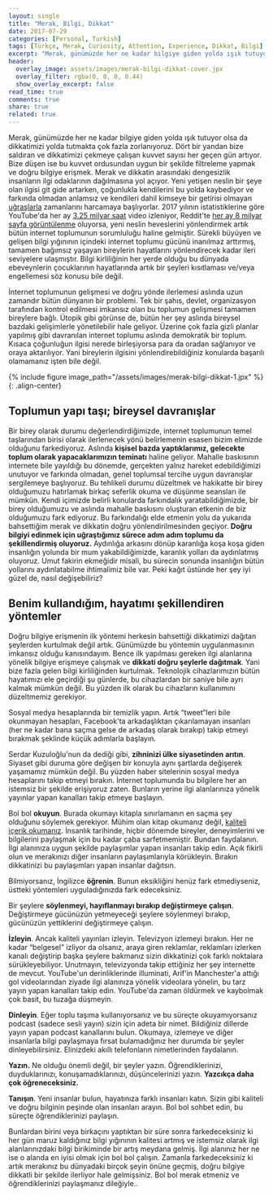 ```yaml
---
layout: single
title: "Merak, Bilgi, Dikkat"
date: 2017-07-29
categories: [Personal, Turkish]
tags: [Türkçe, Merak, Curiosity, Attention, Experience, Dikkat, Bilgi]
excerpt: "Merak, günümüzde her ne kadar bilgiye giden yolda ışık tutuyor olsa da dikkatimizi yolda tutmakta çok fazla zorlanıyoruz. Dört bir yandan bize saldıran ve dikkatimizi çekmeye çalışan kuvvet sayısı her geçen gün artıyor."
header:
  overlay_image: assets/images/merak-bilgi-dikkat-cover.jpx
  overlay_filter: rgba(0, 0, 0, 0.44)
  show_overlay_excerpt: false
read_time: true
comments: true
share: true
related: true
---
```


Merak, günümüzde her ne kadar bilgiye giden yolda ışık tutuyor olsa da dikkatimizi yolda tutmakta çok fazla zorlanıyoruz. Dört bir yandan bize saldıran ve dikkatimizi çekmeye çalışan kuvvet sayısı her geçen gün artıyor. Bize düşen ise bu kuvvet ordusundan uygun bir şekilde filtreleme yapmak ve doğru bilgiye erişmek. Merak ve dikkatin arasındaki dengesizlik insanların ilgi odaklarının dağılmasına yol açıyor. Yeni yetişen neslin bir şeye olan ilgisi git gide artarken, çoğunlukla kendilerini bu yolda kaybediyor ve farkında olmadan anlamsız ve kendileri dahil kimseye bir getirisi olmayan [uğraşlarla](https://www.youtube.com/watch?v=xX1KxzSDfiw) zamanlarını harcamaya başlıyorlar. 2017 yılının istatistiklerine göre YouTube'da her ay [3.25 milyar saat](https://fortunelords.com/youtube-statistics/) video izleniyor, Reddit'te [her ay 8 milyar sayfa görüntülenme](http://expandedramblings.com/index.php/reddit-stats/) oluyorsa, yeni neslin heveslerini yönlendirmek artık bütün internet toplumunun sorumluluğu haline gelmiştir. Sürekli büyüyen ve gelişen bilgi yığınının içindeki internet toplumu gücünü inanılmaz arttırmış, tamamen bağımsız yaşayan bireylerin hayatlarını yönlendirecek kadar ileri seviyelere ulaşmıştır. Bilgi kirliliğinin her yerde olduğu bu dünyada ebeveynlerin çocuklarının hayatlarında artık bir şeyleri kısıtlaması ve/veya engellemesi söz konusu bile değil.

İnternet toplumunun gelişmesi ve doğru yönde ilerlemesi aslında uzun zamandır bütün dünyanın bir problemi. Tek bir şahıs, devlet, organizasyon tarafından kontrol edilmesi imkansız olan bu toplumun gelişmesi tamamen bireylere bağlı. Ütopik gibi görünse de, bütün her şey aslında bireysel bazdaki gelişimlerle yönetilebilir hale geliyor. Üzerine çok fazla gizli planlar yapılmış gibi davranılan internet toplumu aslında demokratik bir toplum. Kısaca çoğunluğun ilgisi nerede birleşiyorsa para da oradan sağlanıyor ve oraya aktarılıyor. Yani bireylerin ilgisini yönlendirebildiğiniz konularda başarılı olamamanız işten bile değil.

{% include figure image_path="/assets/images/merak-bilgi-dikkat-1.jpx" %}{: .align-center}

## Toplumun yapı taşı; bireysel davranışlar

Bir birey olarak durumu değerlendirdiğimizde, internet toplumunun temel taşlarından birisi olarak ilerlenecek yönü belirlemenin esasen bizim elimizde olduğunu farkediyoruz. Aslında **kişisel bazda yaptıklarımız, gelecekte toplum olarak yapacaklarımızın teminatı** haline geliyor. Mahalle baskısının internete bile yayıldığı bu dönemde, gerçekten yalnız hareket edebildiğimizi unutuyor ve farkında olmadan, genel toplumsal tercihe uygun davranışlar sergilemeye başlıyoruz. Bu tehlikeli durumu düzeltmek ve hakikatte bir birey olduğumuzu hatırlamak birkaç seferlik okuma ve düşünme seansları ile mümkün. Kendi içimizde belirli konularda farkındalık yaratabildiğimizde, bir birey olduğumuzu ve aslında mahalle baskısını oluşturan etkenin de biz olduğumuzu fark ediyoruz. Bu farkındalığı elde etmenin yolu da yukarıda bahsettiğim merak ve dikkatin doğru yönlendirilmesinden geçiyor. **Doğru bilgiyi edinmek için uğraştığımız sürece adım adım toplumu da şekillendirmiş oluyoruz.** Aydınlığa arkasını dönüp karanlığa koşa koşa giden insanlığın yolunda bir mum yakabildiğimizde, karanlık yolları da aydınlatmış oluyoruz. Umut fakirin ekmeğidir misali, bu sürecin sonunda insanlığın bütün yollarını aydınlatabilme ihtimalimiz bile var. Peki kağıt üstünde her şey iyi güzel de, nasıl değişebiliriz?

## Benim kullandığım, hayatımı şekillendiren yöntemler

Doğru bilgiye erişmenin ilk yöntemi herkesin bahsettiği dikkatimizi dağıtan şeylerden kurtulmak değil artık. Günümüzde bu yöntemin uygulanmasının imkansız olduğu kanısındayım. Bence ilk yapılması gereken ilgi alanlarına yönelik bilgiye erişmeye çalışmak ve **dikkati doğru şeylerle dağıtmak**. Yani bize fazla gelen bilgi kirliliğinden kurtulmak. Teknolojik cihazlarımızın bütün hayatımızı ele geçirdiği şu günlerde, bu cihazlardan bir saniye bile ayrı kalmak mümkün değil. Bu yüzden ilk olarak bu cihazların kullanımını düzeltmemiz gerekiyor.

Sosyal medya hesaplarında bir temizlik yapın. Artık “tweet”leri bile okunmayan hesapları, Facebook'ta arkadaşlıktan çıkarılamayan insanları (her ne kadar bana saçma gelse de arkadaş olarak bırakıp) takip etmeyi bırakmak şeklinde küçük adımlarla başlayın.

Serdar Kuzuloğlu'nun da dediği gibi, **zihninizi ülke siyasetinden arıtın**. Siyaset gibi duruma göre değişen bir konuyla aynı şartlarda değişerek yaşamamız mümkün değil. Bu yüzden haber sitelerinin sosyal medya hesaplarını takip etmeyi bırakın. İnternet toplumunda bu bilgilere her an istemsiz bir şekilde erişiyoruz zaten. Bunların yerine ilgi alanlarınıza yönelik yayınlar yapan kanalları takip etmeye başlayın.

Bol bol **okuyun**. Burada okumayı kitapla sınırlamanın en saçma şey olduğunu söylemek gerekiyor. Mühim olan kitap okumanız değil, [kaliteli içerik okumanız](https://www.mserdark.com/kitapseverlere-birkac-tavsiye/). İnsanlık tarihinde, hiçbir dönemde bireyler, deneyimlerini ve bilgilerini paylaşmak için bu kadar çaba sarfetmemiştir. Bundan faydalanın. İlgi alanınıza uygun şekilde paylaşımlar yapan insanları takip edin. Açık fikirli olun ve merakınızı diğer insanların paylaşımlarıyla körükleyin. Bırakın dikkatinizi bu paylaşımları yapan insanlar dağıtsın.

Bilmiyorsanız, İngilizce **öğrenin**. Bunun eksikliğini henüz fark etmediyseniz, üstteki yöntemleri uyguladığınızda fark edeceksiniz.

Bir şeylere **söylenmeyi, hayıflanmayı bırakıp değiştirmeye çalışın**. Değiştirmeye gücünüzün yetmeyeceği şeylere söylenmeyi bırakıp, gücünüzün yettiklerini değiştirmeye çalışın.

**İzleyin**. Ancak kaliteli yayınları izleyin. Televizyon izlemeyi bırakın. Her ne kadar “belgesel” izliyor da olsanız, araya giren reklamlar, reklamları izlerken kanalı değiştirip başka şeylere bakmanız sizin dikkatinizi çok farklı noktalara sürükleyebiliyor. Unutmayın, televizyonda takip ettiğiniz her şey internette de mevcut. YouTube'un derinliklerinde illuminati, Arif'in Manchester'a attığı gol videolarından ziyade ilgi alanınıza yönelik videolara yönelin, bu tarz yayın yapan kanalları takip edin. YouTube'da zaman öldürmek ve kaybolmak çok basit, bu tuzağa düşmeyin.

**Dinleyin**. Eğer toplu taşıma kullanıyorsanız ve bu süreçte okuyamıyorsanız podcast (sadece sesli yayın) sizin için adeta bir nimet. Bildiğiniz dillerde yayın yapan podcast kanallarını bulun. Okumaya, izlemeye ve diğer insanlarla bilgi paylaşmaya fırsat bulamadığınız her durumda bir şeyler dinleyebilirsiniz. Elinizdeki akıllı telefonların nimetlerinden faydalanın.

**Yazın.** Ne olduğu önemli değil, bir şeyler yazın. Öğrendiklerinizi, duyduklarınızı, konuşamadıklarınızı, düşüncelerinizi yazın. **Yazcıkça daha çok öğreneceksiniz.**

**Tanışın**. Yeni insanlar bulun, hayatınıza farklı insanları katın. Sizin gibi kaliteli ve doğru bilginin peşinde olan insanları arayın. Bol bol sohbet edin, bu süreçte öğrendiklerinizi paylaşın.

Bunlardan birini veya birkaçını yaptıktan bir süre sonra farkedeceksiniz ki her gün maruz kaldığınız bilgi yığınının kalitesi artmış ve istemsiz olarak ilgi alanlarınızdaki bilgi birikiminde bir artış meydana gelmiş. İlgi alanınız her ne ise o alanda en iyisi olmak için bol bol çalışın. Zamanla farkedeceksiniz ki artık merakınız bu dünyadaki birçok şeyin önüne geçmiş, doğru bilgiye dikkatli bir şekilde ilerliyor hale gelmişsiniz. Bol bol merak etmeniz ve öğrendiklerinizi paylaşmanız dileğiyle..
